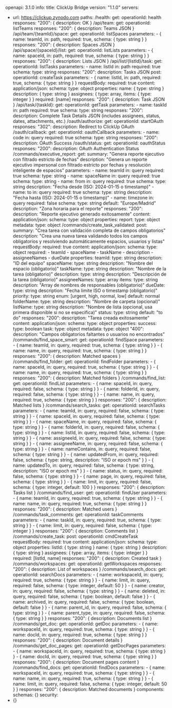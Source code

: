 openapi: 3.1.0
info:
  title: ClickUp Bridge
  version: "1.1.0"
servers:
  - url: https://clickup.zynodo.com
paths:
  /health:
    get:
      operationId: health
      responses:
        "200": { description: OK }
  /api/team:
    get:
      operationId: listTeams
      responses:
        "200": { description: Teams JSON }
  /api/team/{teamId}/space:
    get:
      operationId: listSpaces
      parameters:
        - { name: teamId, in: path, required: true, schema: { type: string } }
      responses:
        "200": { description: Spaces JSON }
  /api/space/{spaceId}/list:
    get:
      operationId: listLists
      parameters:
        - { name: spaceId, in: path, required: true, schema: { type: string } }
      responses:
        "200": { description: Lists JSON }
  /api/list/{listId}/task:
    get:
      operationId: listTasks
      parameters:
        - name: listId
          in: path
          required: true
          schema:
            type: string
      responses:
        "200":
          description: Tasks JSON
    post:
      operationId: createTask
      parameters:
        - { name: listId, in: path, required: true, schema: { type: string } }
      requestBody:
        required: true
        content:
          application/json:
            schema:
              type: object
              properties:
                name: { type: string }
                description: { type: string }
                assignees: { type: array, items: { type: integer } }
              required: [name]
      responses:
        "200": { description: Task JSON }
  /api/task/{taskId}:
    get:
      operationId: getTask
      parameters:
        - name: taskId
          in: path
          required: true
          schema:
            type: string
      responses:
        "200":
          description: Complete Task Details JSON (includes assignees, status, dates, attachments, etc.)
  /oauth/authorize:
    get:
      operationId: startOAuth
      responses:
        "302":
          description: Redirect to ClickUp OAuth
  /oauth/callback:
    get:
      operationId: oauthCallback
      parameters:
        - name: code
          in: query
          required: true
          schema:
            type: string
      responses:
        "200":
          description: OAuth Success
  /oauth/status:
    get:
      operationId: oauthStatus
      responses:
        "200":
          description: OAuth Authentication Status
  /commands/executive_report:
    get:
      summary: "Genera reporte ejecutivo con filtrado estricto de fechas"
      description: "Genera un reporte ejecutivo impersonal con filtrado estricto por fechas y resolución inteligente de espacios"
      parameters:
        - name: teamId
          in: query
          required: true
          schema:
            type: string
        - name: spaceName
          in: query
          required: true
          schema:
            type: string
        - name: from
          in: query
          required: true
          schema:
            type: string
          description: "Fecha desde (ISO: 2024-01-15 o timestamp)"
        - name: to
          in: query
          required: true
          schema:
            type: string
          description: "Fecha hasta (ISO: 2024-01-15 o timestamp)"
        - name: timezone
          in: query
          required: false
          schema:
            type: string
            default: "Europe/Madrid"
          description: "Zona horaria para el reporte"
      responses:
        "200":
          description: "Reporte ejecutivo generado exitosamente"
          content:
            application/json:
              schema:
                type: object
                properties:
                  report:
                    type: object
                  metadata:
                    type: object
  /commands/create_task_validated:
    post:
      summary: "Crea tarea con validación completa de campos obligatorios"
      description: "Crea una nueva tarea validando todos los campos obligatorios y resolviendo automáticamente espacios, usuarios y listas"
      requestBody:
        required: true
        content:
          application/json:
            schema:
              type: object
              required:
                - teamId
                - spaceName
                - taskName
                - description
                - assigneeNames
                - dueDate
              properties:
                teamId:
                  type: string
                  description: "ID del equipo"
                spaceName:
                  type: string
                  description: "Nombre del espacio (obligatorio)"
                taskName:
                  type: string
                  description: "Nombre de la tarea (obligatorio)"
                description:
                  type: string
                  description: "Descripción de la tarea (obligatorio)"
                assigneeNames:
                  type: array
                  items:
                    type: string
                  description: "Array de nombres de responsables (obligatorio)"
                dueDate:
                  type: string
                  description: "Fecha límite ISO o timestamp (obligatorio)"
                priority:
                  type: string
                  enum: [urgent, high, normal, low]
                  default: normal
                folderName:
                  type: string
                  description: "Nombre de carpeta (opcional)"
                listName:
                  type: string
                  description: "Nombre de lista (opcional, usa primera disponible si no se especifica)"
                status:
                  type: string
                  default: "to do"
      responses:
        "200":
          description: "Tarea creada exitosamente"
          content:
            application/json:
              schema:
                type: object
                properties:
                  success:
                    type: boolean
                  task:
                    type: object
                  metadata:
                    type: object
        "400":
          description: "Campos obligatorios faltantes o usuarios no encontrados"
  /commands/find_space_smart:
    get:
      operationId: findSpace
      parameters:
        - { name: teamId, in: query, required: true, schema: { type: string } }
        - { name: name, in: query, required: true, schema: { type: string } }
      responses:
        "200": { description: Matched spaces }
  /commands/find_folder:
    get:
      operationId: findFolder
      parameters:
        - { name: spaceId, in: query, required: true, schema: { type: string } }
        - { name: name, in: query, required: true, schema: { type: string } }
      responses:
        "200": { description: Matched folders }
  /commands/find_list:
    get:
      operationId: findList
      parameters:
        - { name: spaceId, in: query, required: false, schema: { type: string } }
        - { name: folderId, in: query, required: false, schema: { type: string } }
        - { name: name, in: query, required: true, schema: { type: string } }
      responses:
        "200": { description: Matched lists }
  /commands/search_tasks:
    get:
      operationId: searchTasks
      parameters:
        - { name: teamId, in: query, required: false, schema: { type: string } }
        - { name: spaceId, in: query, required: false, schema: { type: string } }
        - { name: spaceName, in: query, required: false, schema: { type: string } }
        - { name: folderId, in: query, required: false, schema: { type: string } }
        - { name: listId, in: query, required: false, schema: { type: string } }
        - { name: assigneeId, in: query, required: false, schema: { type: string } }
        - { name: assigneeName, in: query, required: false, schema: { type: string } }
        - { name: nameContains, in: query, required: false, schema: { type: string } }
        - { name: updatedFrom, in: query, required: false, schema: { type: string, description: "ISO or epoch ms" } }
        - { name: updatedTo, in: query, required: false, schema: { type: string, description: "ISO or epoch ms" } }
        - { name: status, in: query, required: false, schema: { type: string } }
        - { name: page, in: query, required: false, schema: { type: string } }
        - { name: limit, in: query, required: false, schema: { type: integer, default: 100 } }
      responses:
        "200": { description: Tasks list }
  /commands/find_user:
    get:
      operationId: findUser
      parameters:
        - { name: teamId, in: query, required: true, schema: { type: string } }
        - { name: name, in: query, required: true, schema: { type: string } }
      responses:
        "200": { description: Matched users }
  /commands/task_comments:
    get:
      operationId: taskComments
      parameters:
        - { name: taskId, in: query, required: true, schema: { type: string } }
        - { name: limit, in: query, required: false, schema: { type: integer } }
      responses:
        "200": { description: Comments list }
  /commands/create_task:
    post:
      operationId: cmdCreateTask
      requestBody:
        required: true
        content:
          application/json:
            schema:
              type: object
              properties:
                listId: { type: string }
                name: { type: string }
                description: { type: string }
                assignees: { type: array, items: { type: integer } }
              required: [listId, name]
      responses:
        "200": { description: Created task }
  /commands/workspaces:
    get:
      operationId: getWorkspaces
      responses:
        "200": { description: List of workspaces }
  /commands/search_docs:
    get:
      operationId: searchDocs
      parameters:
        - { name: workspaceId, in: query, required: true, schema: { type: string } }
        - { name: limit, in: query, required: false, schema: { type: integer, default: 50 } }
        - { name: creator, in: query, required: false, schema: { type: string } }
        - { name: deleted, in: query, required: false, schema: { type: boolean, default: false } }
        - { name: archived, in: query, required: false, schema: { type: boolean, default: false } }
        - { name: parent_id, in: query, required: false, schema: { type: string } }
        - { name: parent_type, in: query, required: false, schema: { type: string } }
      responses:
        "200": { description: Documents list }
  /commands/get_doc:
    get:
      operationId: getDoc
      parameters:
        - { name: workspaceId, in: query, required: true, schema: { type: string } }
        - { name: docId, in: query, required: true, schema: { type: string } }
      responses:
        "200": { description: Document details }
  /commands/get_doc_pages:
    get:
      operationId: getDocPages
      parameters:
        - { name: workspaceId, in: query, required: true, schema: { type: string } }
        - { name: docId, in: query, required: true, schema: { type: string } }
      responses:
        "200": { description: Document pages content }
  /commands/find_docs:
    get:
      operationId: findDocs
      parameters:
        - { name: workspaceId, in: query, required: true, schema: { type: string } }
        - { name: name, in: query, required: true, schema: { type: string } }
        - { name: limit, in: query, required: false, schema: { type: integer, default: 50 } }
      responses:
        "200": { description: Matched documents }
components:
  schemas: {}
security:
  - {}
